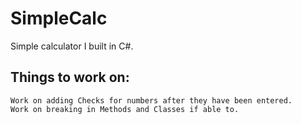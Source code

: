 # SimpleCalc
Simple calculator I built in C#.

## Things to work on:
```
Work on adding Checks for numbers after they have been entered.
Work on breaking in Methods and Classes if able to.
```
